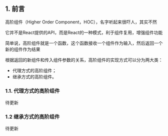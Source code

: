 ## 1. 前言
高阶组件（Higher Order Component，HOC），名字听起来很吓人，其实不然

它并不是React提供的API，而是React的一种模式，利于组件复用，增强组件功能

简单说，高阶组件就是一个函数，这个函数接收一个组件作为输入，然后返回一个新的组件作为结果

根据返回的新组件和传入组件参数的关系，高阶组件的实现方式可以分为两大类：
- 代理方式的高阶组件；
- 继承方式的高阶组件。

### 1.1. 代理方式的高阶组件
待更新

### 1.2 继承方式的高阶组件
待更新

